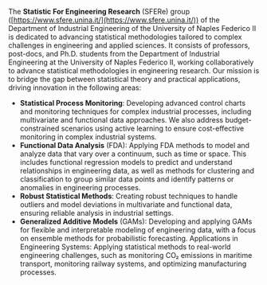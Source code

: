 The **Statistic For Engineering Research** (SFERe) group  ([https://www.sfere.unina.it/](https://www.sfere.unina.it/)) of the Department of Industrial Engineering of the University of Naples Federico II is dedicated to advancing statistical methodologies tailored to complex challenges in engineering and applied sciences. It consists of professors, post-docs, and Ph.D. students from the Department of Industrial Engineering at the University of Naples Federico II, working collaboratively to advance statistical methodologies in engineering research. Our mission is to bridge the gap between statistical theory and practical applications, driving innovation in the following areas:

- **Statistical Process Monitoring**: Developing advanced control charts and monitoring techniques for complex industrial processes, including multivariate and functional data approaches. We also address budget-constrained scenarios using active learning to ensure cost-effective monitoring in complex industrial systems.
- **Functional Data Analysis** (FDA): Applying FDA methods to model and analyze data that vary over a continuum, such as time or space. This includes functional regression models to predict and understand relationships in engineering data, as well as methods for clustering and classification to group similar data points and identify patterns or anomalies in engineering processes.
- **Robust Statistical Methods**: Creating robust techniques to handle outliers and model deviations in multivariate and functional data, ensuring reliable analysis in industrial settings.
- **Generalized Additive Models** (GAMs): Developing and applying GAMs for flexible and interpretable modeling of engineering data, with a focus on ensemble methods for probabilistic forecasting.
Applications in Engineering Systems: Applying statistical methods to real-world engineering challenges, such as monitoring CO₂ emissions in maritime transport, monitoring railway systems, and optimizing manufacturing processes.
